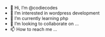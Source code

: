 - 👋 Hi, I’m @codiecodes
- 👀 I’m interested in wordpress development
- 🌱 I’m currently learning php
- 💞️ I’m looking to collaborate on ...
- 📫 How to reach me ...

<!---
codiecodes/codiecodes is a ✨ special ✨ repository because its `README.md` (this file) appears on your GitHub profile.
You can click the Preview link to take a look at your changes.
--->
